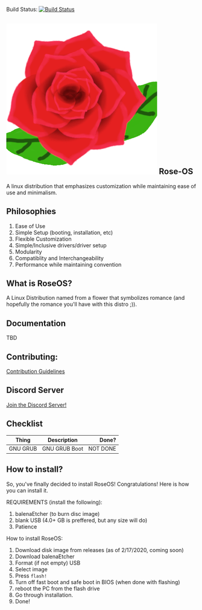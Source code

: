 Build Status: [![Build Status](https://travis-ci.com/Rose-OS/Desktop-Rose.svg?branch=master)](https://travis-ci.com/Rose-OS/Desktop-Rose)

## ![logo](https://github.com/Rose-OS/Desktop-Rose/blob/master/images/rose1.png) Rose-OS

A linux distribution that emphasizes customization while maintaining ease of use and minimalism.

## Philosophies

1. Ease of Use
2. Simple Setup (booting, installation, etc)
3. Flexible Customization
4. Simple/Inclusive drivers/driver setup
5. Modularity
6. Compatiblity and Interchangeability
7. Performance while maintaining convention

## What is RoseOS?

A Linux Distribution named from a flower that symbolizes romance (and hopefully the romance you'll have with this distro ;)).

## Documentation

TBD

## Contributing:

[Contribution Guidelines](https://github.com/Rose-OS/Desktop-Rose/blob/master/CONTRIBUTING.md)


## Discord Server

[Join the Discord Server!](https://discord.gg/Mr7UEwg)

## Checklist


|    Thing      |  Description  | Done?  |
| ------------- |:-------------:| -----: |
|   GNU GRUB    | GNU GRUB Boot |NOT DONE|


## How to install?
So, you've finally decided to install RoseOS! Congratulations!
Here is how you can install it.

REQUIREMENTS (install the following):
1. balenaEtcher (to burn disc image)
2. blank USB (4.0+ GB is preffered, but any size will do)
3. Patience

How to install RoseOS:
1. Download disk image from releases (as of 2/17/2020, coming soon)
2. Download balenaEtcher
3. Format (if not empty) USB
4. Select image
5. Press `flash!`
6. Turn off fast boot and safe boot in BIOS (when done with flashing)
7. reboot the PC from the flash drive
8. Go through installation.
9. Done!
